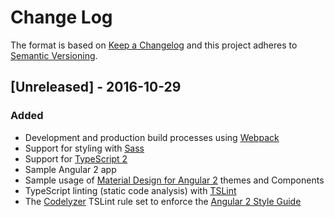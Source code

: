 # Change Log

The format is based on [Keep a Changelog](http://keepachangelog.com/) 
and this project adheres to [Semantic Versioning](http://semver.org/).

## [Unreleased] - 2016-10-29
### Added
- Development and production build processes using [Webpack](https://webpack.github.io/)
- Support for styling with [Sass](http://sass-lang.com/)
- Support for [TypeScript 2](http://www.typescriptlang.org/)
- Sample Angular 2 app
- Sample usage of [Material Design for Angular 2](https://github.com/angular/material2)
  themes and Components
- TypeScript linting (static code analysis) with [TSLint](https://github.com/palantir/tslint)
- The [Codelyzer](https://github.com/mgechev/codelyzer#codelyzer ) TSLint rule set to
enforce the [Angular 2 Style Guide](https://angular.io/styleguide)
